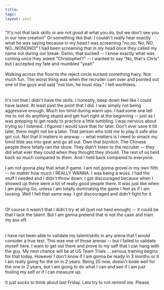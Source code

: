 ```yaml
---
title: 
tags: 
layout: post
---
```

"It's not that lack skills or are not good at what you do, but we don't see you in our new creation"  Or something like that.  I couldn't really hear exactly what he was saying because in my head I was screaming "no,no, No, NO, NO...NONONO!"  I had been screaming that in my head once they called my name out during our break.  Damn, that sucked -- I knew exactly what was coming once they asked "Christopher?" -- I wanted to say "No, that's Chris" but I accepted my fate and mumbled "yeah"<br /><br />Walking across the floor to the reject circle sucked something hairy.  Not much fun. The worst thing was when the recruiter cam over and pointed out one of the guys and said "not him, he must stay."  I felt worthless.  <br /><br />It's not that I didn't have the skills.  I honestly, deep down feel like I could have lasted.  At least past the point that I did.  I was simply not being aggressive enough.  Much too timid during warm ups.  I had some one tell me to not do anything stupid and get hurt right at the beginning -- just as I was prepping to get ready to practice a little tumbling.  I was nervous about trying so I listened.  I figured I would save that for later.  Don't ever save it till later, there might not be a later.  That person who told me to play it safe also got cut.  Not that it matters in anyway -- what matters is I need to smack my timid little ass into gear and go all out.  Own that biznitch.  The Chinese people there totally ran the show.  They didn't listen to the recruiter -- they did what ever they could when they thought they should.  The rest of us held back so much compared to them.  And I held back compared to everyone.<br /><br />I am not gonna play that what if game.  I am not gonna grovel in my own filth -- no matter how much I REALLY WANNA.  I was being a wuss.  I had the stuff I needed and I didn't throw down.  I got discouraged because when I showed up there were a lot of really good people there.  It was just like when I am playing Go, unless I am totally dominating the game I feel as if I am loosing.  Well I felt that same way.  I got discouraged and didn't fight for it.  <br /><br />Of course it wasn't that I didn't try at all (just not hard enough) -- it could be that I lack the talent.  But I am gonna pretend that is not the case and train my ass off.  <br /><br />I have not been able to validate my talent/skills in any arena that I would consider a true test. This was one of those arenas -- but I failed to validate myself here.  I want to get out there and prove to my self that I can hang with the guy.  My next chance will be at US Team Trials ... serious training begins for that today.  However I don't know if I am gonna be ready in 3 months or it I am really going for the on in 2 years.  Being 25 now, doesn't bode well for the one in 2 years, but I am going to do what I can and see if I am just fooling my self or if I can measure up.<br /><br />It just sucks to think about last Friday.  Lets try to not remind me.  Please.
